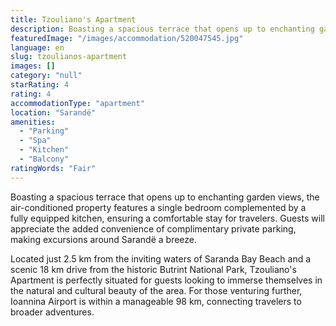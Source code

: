 ```yaml
---
title: Tzouliano's Apartment
description: Boasting a spacious terrace that opens up to enchanting garden views, the air-conditioned property features a single bedroom complemented by a fully equipped ki
featuredImage: "/images/accommodation/520047545.jpg"
language: en
slug: tzoulianos-apartment
images: []
category: "null"
starRating: 4
rating: 4
accommodationType: "apartment"
location: "Sarandë"
amenities:
  - "Parking"
  - "Spa"
  - "Kitchen"
  - "Balcony"
ratingWords: "Fair"
---
```


Boasting a spacious terrace that opens up to enchanting garden views, the air-conditioned property features a single bedroom complemented by a fully equipped kitchen, ensuring a comfortable stay for travelers. Guests will appreciate the added convenience of complimentary private parking, making excursions around Sarandë a breeze.

Located just 2.5 km from the inviting waters of Saranda Bay Beach and a scenic 18 km drive from the historic Butrint National Park, Tzouliano's Apartment is perfectly situated for guests looking to immerse themselves in the natural and cultural beauty of the area. For those venturing further, Ioannina Airport is within a manageable 98 km, connecting travelers to broader adventures.

